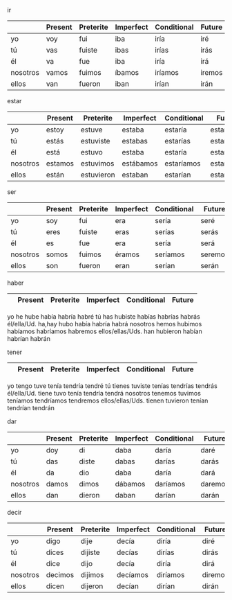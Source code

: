 
ir

| | Present | Preterite | Imperfect | Conditional | Future |
|-|-|-|-|-|-|
yo | voy | fui | iba | iría | iré |
tú | vas | fuiste | ibas | irías | irás |
él | va | fue | iba | iría | irá |
nosotros | vamos | fuimos | íbamos | iríamos | iremos |
ellos | van | fueron | iban | irían | irán |

estar

| | Present | Preterite | Imperfect | Conditional | Future |
|-|-|-|-|-|-|
yo | estoy | estuve | estaba | estaría | estaré |
tú | estás | estuviste | estabas | estarías | estarás |
él | está | estuvo | estaba | estaría | estará |
nosotros | estamos | estuvimos | estábamos | estaríamos | estaremos |
ellos | están | estuvieron | estaban | estarían | estarán |

ser

| | Present | Preterite | Imperfect | Conditional | Future |
|-|-|-|-|-|-|
yo | soy | fui | era | sería | seré |
tú | eres | fuiste | eras | serías | serás
él | es | fue | era | sería | será |
nosotros | somos | fuimos | éramos | seríamos | seremos
ellos | son | fueron | eran | serían | serán |

haber

| | Present | Preterite | Imperfect | Conditional | Future |
|-|-|-|-|-|-|
yo
he
hube
había
habría
habré
tú
has
hubiste
habías
habrías
habrás
él/ella/Ud.
ha,hay
hubo
había
habría
habrá
nosotros
hemos
hubimos
habíamos
habríamos
habremos
ellos/ellas/Uds.
han
hubieron
habían
habrían
habrán


tener

| | Present | Preterite | Imperfect | Conditional | Future |
|-|-|-|-|-|-|
yo
tengo
tuve
tenía
tendría
tendré
tú
tienes
tuviste
tenías
tendrías
tendrás
él/ella/Ud.
tiene
tuvo
tenía
tendría
tendrá
nosotros
tenemos
tuvimos
teníamos
tendríamos
tendremos
ellos/ellas/Uds.
tienen
tuvieron
tenían
tendrían
tendrán


dar

| | Present | Preterite | Imperfect | Conditional | Future |
|-|-|-|-|-|-|
yo | doy | di | daba | daría | daré |
tú | das | diste | dabas | darías | darás |
él | da | dio | daba | daría | dará | 	
nosotros | damos | dimos | dábamos | daríamos | daremos |
ellos | dan | dieron | daban | darían | darán |

decir

| | Present | Preterite | Imperfect | Conditional | Future |
|-|-|-|-|-|-|
yo | digo | dije | decía | diría | diré |
tú | dices | dijiste | decías | dirías | dirás |
él | dice | dijo | decía | diría | dirá | 	
nosotros | decimos | dijimos | decíamos | diríamos | diremos |
ellos | dicen | dijeron | decían | dirían | dirán |
